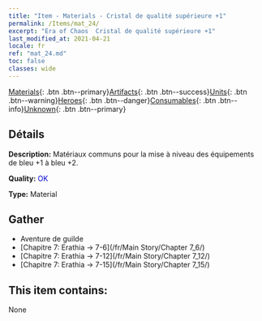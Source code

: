 ```yaml
---
title: "Item - Materials - Cristal de qualité supérieure +1"
permalink: /Items/mat_24/
excerpt: "Era of Chaos  Cristal de qualité supérieure +1"
last_modified_at: 2021-04-21
locale: fr
ref: "mat_24.md"
toc: false
classes: wide
---
```

 [Materials](/fr/Items/){: .btn .btn--primary}[Artifacts](/fr/Items/Artifacts/){: .btn .btn--success}[Units](/fr/Items/Units/){: .btn .btn--warning}[Heroes](/fr/Items/Heroes/){: .btn .btn--danger}[Consumables](/fr/Items/Consumables/){: .btn .btn--info}[Unknown](/fr/Items/Unknown/){: .btn .btn--primary}

## Détails
 **Description:** Matériaux communs pour la mise à niveau des équipements de bleu +1 à bleu +2.

 **Quality:** <span style="color: #0000CD">OK</span>

 **Type:** Material

## Gather

*    Aventure de guilde 
*    [Chapitre 7: Erathia -> 7-6](/fr/Main Story/Chapter 7_6/) 
*    [Chapitre 7: Erathia -> 7-12](/fr/Main Story/Chapter 7_12/) 
*    [Chapitre 7: Erathia -> 7-15](/fr/Main Story/Chapter 7_15/) 

## This item contains:

  None

